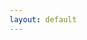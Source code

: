```yaml
---
layout: default
---
```


<script type="text/javascript">
    window.location.replace("{{site.baseurl}}/documentation/voms-admin-guide/{{site.versions.voms_admin_guide}}")
</script>
